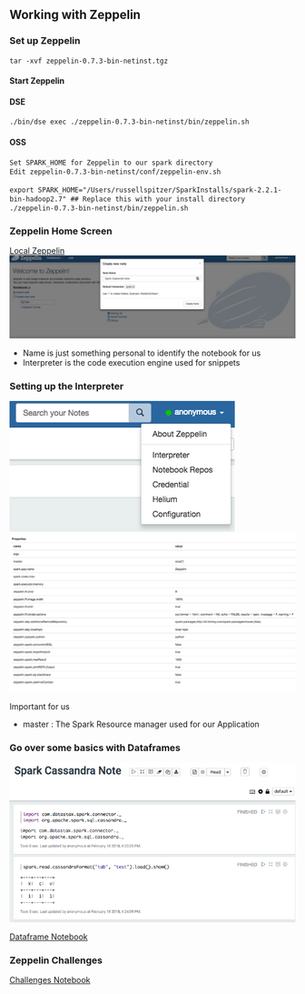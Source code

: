 ## Working with Zeppelin

### Set up Zeppelin

    tar -xvf zeppelin-0.7.3-bin-netinst.tgz
    

    
#### Start Zeppelin   

#### DSE
    ./bin/dse exec ./zeppelin-0.7.3-bin-netinst/bin/zeppelin.sh
    
#### OSS
    Set SPARK_HOME for Zeppelin to our spark directory
    Edit zeppelin-0.7.3-bin-netinst/conf/zeppelin-env.sh
    
    export SPARK_HOME="/Users/russellspitzer/SparkInstalls/spark-2.2.1-bin-hadoop2.7" ## Replace this with your install directory
    ./zeppelin-0.7.3-bin-netinst/bin/zeppelin.sh
    
### Zeppelin Home Screen

[Local Zeppelin](http://localhost:8080/#/)
![Screenshot of create note popup](images/makenote.png)

* Name is just something personal to identify the notebook for us
* Interpreter is the code execution engine used for snippets

### Setting up the Interpreter

![Go to the Interpreter Settings Menu](images/Interpreter.png)
![Image of all Spark Interpreter Options](images/SparkOptions.png)

Important for us

* master : The Spark Resource manager used for our Application

### Go over some basics with Dataframes

![Initial Spark Cassandra Note](images/SetupImplicits.png)


[Dataframe Notebook](notebooks/Spark%20Cassandra%20Note.json)


### Zeppelin Challenges

[Challenges Notebook](notebooks/Spark%20Cassandra%20Challenges.json)
